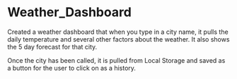 # Weather_Dashboard

Created a weather dashboard that when you type in a city name, it pulls the daily temperature and several other factors about the weather. It also shows the 5 day forecast for that city.

Once the city has been called, it is pulled from Local Storage and saved as a button for the user to click on as a history.